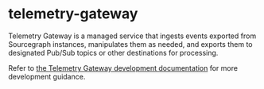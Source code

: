 # telemetry-gateway

Telemetry Gateway is a managed service that ingests events exported from Sourcegraph instances, manipulates them as needed, and exports them to designated Pub/Sub topics or other destinations for processing.

Refer to [the Telemetry Gateway development documentation](https://docs.sourcegraph.com/dev/how-to/telemetry_gateway) for more development guidance.

